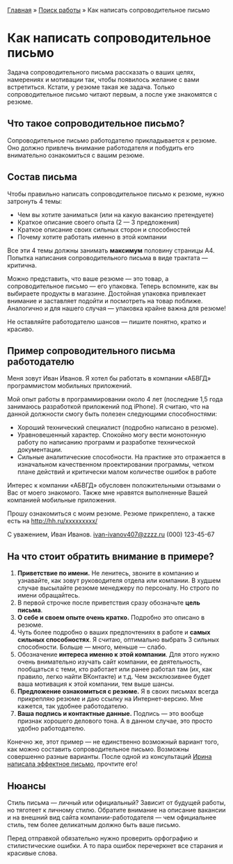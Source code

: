 [Главная](http://enjoy-job.ru/) » [Поиск работы](http://enjoy-job.ru/trudoustroistvo/) » Как написать сопроводительное письмо

# Как написать сопроводительное письмо

Задача сопроводительного письма рассказать о ваших целях, намерениях и мотивации так, чтобы появилось желание с вами встретиться. Кстати, у резюме такая же задача. Только сопроводительное письмо читают первым, а после уже знакомятся с резюме.

## Что такое сопроводительное письмо?

Сопроводительное письмо работодателю прикладывается к резюме. Оно должно привлечь внимание работодателя и побудить его внимательно ознакомиться с вашим резюме.

## Состав письма

Чтобы правильно написать сопроводительное письмо к резюме, нужно затронуть 4 темы:

- Чем вы хотите заниматься (или на какую вакансию претендуете)
- Краткое описание своего опыта (2 — 3 предложения)
- Краткое описание своих сильных сторон и способностей
- Почему хотите работать именно в этой компании

Все эти 4 темы должны занимать **максимум** половину страницы А4. Попытка написания сопроводительного письма в виде трактата — критична.

Можно представить, что ваше резюме — это товар, а сопроводительное письмо — его упаковка. Теперь вспомните, как вы выбираете продукты в магазине. Достойная упаковка привлекает внимание и заставляет подойти и посмотреть на товар поближе. Аналогично и для нашего случая — упаковка крайне важна для резюме!

Не оставляйте работодателю шансов — пишите понятно, кратко и красиво.

## Пример сопроводительного письма работодателю

Меня зовут Иван Иванов. Я хотел бы работать в компании «АБВГД» программистом мобильных приложений.

Мой опыт работы в программировании около 4 лет (последние 1,5 года занимаюсь разработкой приложений под iPhone). Я считаю, что на данной должности смогу быть полезен следующими способностями:

- Хороший технический специалист (подробно написано в резюме).
- Уравновешенный характер. Спокойно могу вести монотонную работу по написанию программ и разработке технической документации.
- Сильные аналитические способности. На практике это отражается в изначальном качественном проектировании программы, четком плане действий и критически малом количестве ошибок в работе

Интерес к компании «АБВГД» обусловен положительными отзывами о Вас от моего знакомого. Также мне нравятся выполненные Вашей компанией мобильные приложения.

Прошу ознакомиться с моим резюме. Резюме прикреплено, а также есть на http://hh.ru/xxxxxxxxx/

С уважением,
Иван Иванов.
ivan-ivanov407@zzzz.ru
(000) 123-45-67

## На что стоит обратить внимание в примере?

1. **Приветствие по имени.** Не ленитесь, звоните в компанию и узнавайте, как зовут руководителя отдела или компании. В худшем случае высылайте резюме менеджеру по персоналу. Но строго по имени обращайтесь.
2. В первой строчке после приветствия сразу обозначьте **цель письма**.
3. **О себе и своем опыте очень кратко.** Подробно это описано в резюме.
4. Чуть более подробно о ваших предпочтениях в работе и **самых сильных способностях**. Я считаю, оптимально выбрать 3 сильных способности. Больше — много, меньше — слабо.
5. Обозначение **интереса именно к этой компании**. Для этого нужно очень внимательно изучать сайт компании, ее деятельность, пообщаться с теми, кто работает или ранее работал там (их, как правило, легко найти ВКонтакте) и т.д. Чем эксклюзивнее будет ваша мотивация к этой компании, тем выше шансы.
6. **Предложение ознакомиться с резюме.** Я в своих письмах всегда прикрепляю резюме и даю ссылку на Интернет-версию. Мне кажется, так удобнее работодателю.
7. **Ваша подпись и контактные данные.** Подпись — это вообще признак хорошего делового тона. А в данном случае, это просто удобно работодателю.

Конечно же, этот пример — не единственно возможный вариант того, как можно составить сопроводительное письмо. Возможны совершенно разные варианты. После одной из консультаций [Ирина написала эффектное письмо](http://enjoy-job.ru/trudoustroistvo/chto-daet-silnoe-soprovoditelnoe-pismo/), прочтите его!

## Нюансы

Стиль письма — личный или официальный? Зависит от будущей работы, но тяготеет к личному стилю. Обратите внимание на описание вакансии и на внешний вид сайта компании-работодателя — чем официальнее стиль, тем более деликатным должно быть ваше письмо.

Перед отправкой обязательно нужно проверить орфографию и стилистические ошибки. А то пара ошибок перечеркнет все старания и красивые слова.